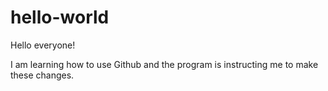 # hello-world

Hello everyone!

I am learning how to use Github and the program is instructing me to make these changes.
